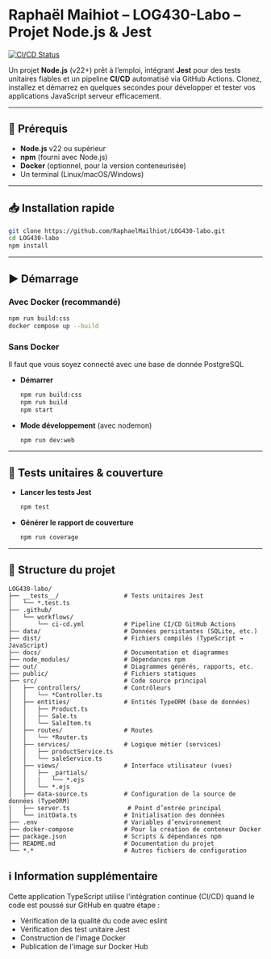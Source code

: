 # Raphaël Maihiot – LOG430-Labo – Projet Node.js & Jest

[![CI/CD Status](https://github.com/RaphaelMailhiot/LOG430-labo/actions/workflows/ci-cd.yml/badge.svg)](https://github.com/RaphaelMailhiot/LOG430-labo/actions/workflows/ci-cd.yml)

Un projet **Node.js** (v22+) prêt à l’emploi, intégrant **Jest** pour des tests unitaires fiables et un pipeline **CI/CD** automatisé via GitHub Actions. Clonez, installez et démarrez en quelques secondes pour développer et tester vos applications JavaScript serveur efficacement.

---

## 🚀 Prérequis

* **Node.js** v22 ou supérieur
* **npm** (fourni avec Node.js)
* **Docker** (optionnel, pour la version conteneurisée)
* Un terminal (Linux/macOS/Windows)

---

## 📥 Installation rapide

```bash
git clone https://github.com/RaphaelMailhiot/LOG430-labo.git
cd LOG430-labo
npm install
```

---

## ▶️ Démarrage

### Avec Docker (recommandé)

```bash
npm run build:css
docker compose up --build
```

### Sans Docker

Il faut que vous soyez connecté avec une base de donnée PostgreSQL
* **Démarrer**

  ```bash
  npm run build:css
  npm run build
  npm start
  ```
* **Mode développement** (avec nodemon)

  ```bash
  npm run dev:web
  ```

---

## 🧪 Tests unitaires & couverture

* **Lancer les tests Jest**

  ```bash
  npm test
  ```
* **Générer le rapport de couverture**

  ```bash
  npm run coverage
  ```

---

## 📁 Structure du projet

```
LOG430-labo/
├── __tests__/                  # Tests unitaires Jest
│   └── *.test.ts
├── .github/
│   └── workflows/
│       └── ci-cd.yml           # Pipeline CI/CD GitHub Actions
├── data/                       # Données persistantes (SQLite, etc.)
├── dist/                       # Fichiers compilés (TypeScript → JavaScript)
├── docs/                       # Documentation et diagrammes
├── node_modules/               # Dépendances npm
├── out/                        # Diagrammes générés, rapports, etc.
├── public/                     # Fichiers statiques
├── src/                        # Code source principal
│   ├── controllers/            # Contrôleurs
│   │   └── *Controller.ts
│   ├── entities/               # Entités TypeORM (base de données)
│   │   ├── Product.ts
│   │   ├── Sale.ts
│   │   └── SaleItem.ts
│   ├── routes/                 # Routes
│   │   └── *Router.ts
│   ├── services/               # Logique métier (services)
│   │   ├── productService.ts
│   │   └── saleService.ts
│   ├── views/                  # Interface utilisateur (vues)
│   │   ├── _partials/
│   │   |   └── *.ejs
│   │   └── *.ejs
│   ├── data-source.ts          # Configuration de la source de données (TypeORM)
│   ├── server.ts                # Point d’entrée principal
│   └── initData.ts             # Initialisation des données
├── .env                        # Variables d’environnement
├── docker-compose              # Pour la création de conteneur Docker
├── package.json                # Scripts & dépendances npm
├── README.md                   # Documentation du projet
└── *.*                         # Autres fichiers de configuration
```

## ℹ️ Information supplémentaire

Cette application TypeScript utilise l'intégration continue (CI/CD) quand le code est poussé sur GitHub en quatre étape :
* Vérification de la qualité du code avec eslint
* Vérification des test unitaire Jest
* Construction de l'image Docker
* Publication de l'image sur Docker Hub